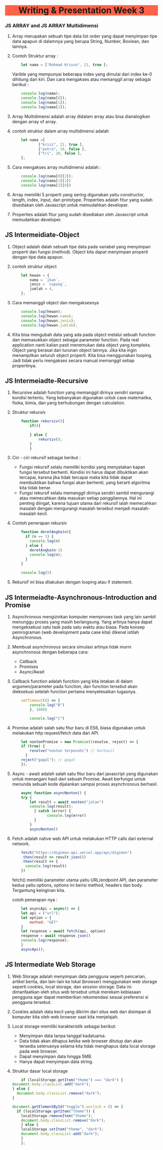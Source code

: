 # <center style="background-color:tomato;">**Writing & Presentation Week 3**

### **JS ARRAY and JS ARRAY Multidimensi**
1. Array merupakan sebuah tipe data list order yang dapat menyimpan tipe data apapun di dalamnya yang berupa String, Number, Boolean, dan lainnya.
2. Contoh Struktur array :
    ```javascript
        let nama = ["Rohmad Krisna", 21, true ];
    ```

    Varible yang mempunyai beberapa index yang dimulai dari index ke-0 dihitung dari kiri. Dan cara mengakses atau memanggil array sebagai berikut :
    ```javascript
        console.log(nama);
        console.log(nama[0]);
        console.log(nama[1]);
        console.log(nama[2]);
    ```

3. Array Multidimensi adalah array didalam array atau bisa dianalogikan dengan array of array.

4.  contoh struktur dalam array multidimensi adalah 
    ```javascript
        let nama =[
                ["krizz", 21, true ],
                ["putra", 10, false ],
                ["tri", 20, false ],
        ];
    ```

5. Cara mengakses array multidimensi adalah :
    ```javascript
        console.log(nama[0][2]);
        console.log(nama[1][1])
        console.log(nama[2][0])
    ```

6. Array memiliki 5 properti yang sering digunakan yaitu constructor, length, index, input, dan prototype. Properties adalah fitur yang sudah disediakan oleh Javascript untuk memudahkan developer.


7. Properties adalah fitur yang sudah disediakan oleh Javascript untuk memudahkan developer.

 
## JS Intermeidiate-Object
1. Object adalah dalah sebuah tipe data pada variabel yang menyimpan properti dan fungsi (method). Object kita dapat menyimpan properti dengan tipe data apapun.


2. contoh struktur object 
    ```javascript
        let hewan = {
            nama = `ikan`,
            jenis = `cupang`,
            jumlah = 4,
        };
    ```
3. Cara memanggil object dan mengaksesnya 
    ```javascript
        console.log(hewan);
        console.log(hewan.nama);
        console.log(hewan.jenis);
        console.log(hewan.jumlah);
    ```
4. Kita bisa mengubah data yang ada pada object melalui sebuah function dan memasukkan object sebagai parameter function. Pada real application nanti kalian pasti menemukan data object yang kompleks. Object yang berasal dari turunan object lainnya. Jika kita ingin menampilkan seluruh object properti. Kita bisa menggunakan looping. Jadi tidak perlu mengakses secara manual memanggil setiap propertinya.



## JS Intermeiadte-Recursive
1. Recursive adalah function yang memanggil dirinya sendiri sampai kondisi tertentu. Yang kebanyakan digunakan untuk case matematika, fisika, kimia, dan yang berhubungan dengan calculation.

2. Struktur rekursiv
    ```javascript
        function rekursiv(){
            if(){
            
            } else {
                rekursiv();
            }
            }
      ```

3. Ciri - ciri rekursif sebagai berikut : <br>
    * Fungsi rekursif selalu memiliki kondisi yang menyatakan kapan fungsi tersebut berhenti. Kondisi ini harus dapat dibuktikan akan tercapai, karena jika tidak tercapai maka kita tidak dapat membuktikan bahwa fungsi akan berhenti, yang berarti algoritma kita tidak benar.
    * Fungsi rekursif selalu memanggil dirinya sendiri sambil mengurangi atau memecahkan data masukan setiap panggilannya. Hal ini penting diingat, karena tujuan utama dari rekursif ialah memecahkan masalah dengan mengurangi masalah tersebut menjadi masalah-masalah kecil.

4. Contoh penerapan rekursiv
    ```javascript
        function deretAngka(n){
          if (n == 1) {
            console.log(n)
          } else {
            deretAngka(n-1)
            console.log(n);
          }
        }
        
        console.log(5)    
    ```

5. Rekursif ini bisa dilakukan dengan looping atau if statement.


## JS Intermeiadte-Asynchronous-Introduction and Promise

1. Asynchronous mengizinkan komputer memproses task yang lain sambil menunggu proses yang masih berlangsung. Yang artinya hanya dapat mengeksekusi satu task pada satu waktu atau biasa. Pada konsep pemrograman (web development pada case kita) dikenal istilah Asynchronous.

2. Membuat asynchronous secara simulasi artinya tidak murni asynchronous dengan beberapa cara: <br>
    * Callback
    * Promises
    * Async/Await

3. Callback function adalah function yang kita letakan di dalam argumen/parameter pada function, dan function tersebut akan dieksekusi setelah function pertama menyelesaikan tugasnya. 
    ```javascript
        setTimeout(() => {
            console.log("B")
            }, 1000)

            console.log("C")
    ```
4. Promise adalah salah satu fitur baru di ES6, biasa digunakan untuk melakukan http request/fetch data dari API. 
    ```javascript
        let nontonPromise = new Promise((resolve, reject) => {
        if (true) {
            resolve("nonton terpenuhi") // berhasil
          } 
        reject("gagal"); // gagal
        });
    ```
     

1. Async - await adalah salah satu fitur baru dari javascript yang digunakan untuk menangani hasil dari sebuah Promise. Await berfungsi untuk menunda sebuah kode dijalankan sampai proses asynchronous berhasil.
    ```javascript
        async function asyncNonton() {
        try {
            let result = await nonton("jalan")
            console.log(result);
              } catch (error) {
                    console.log(error)
              }
            }
            asyncNonton()
    ```
    
6. Fetch adalah native web API untuk melakukan HTTP calls dari external network.
    ```javascript
        fetch("https://digimon-api.vercel.app/api/digimon")
        .then(result => result.json())
        .then(result => {
          console.log(result)
        })
    ```
    fetch() memiliki parameter utama yaitu URL/endpoint API, dan parameter kedua yaitu options, options ini berisi method, headers dan body. Tergantung keinginan kita.

    cotoh penerapan nya :<br>
    ```javascript
        let asyncApi = async() => {
        let api = ("url");
        let option = {
            method: "GET"
        }
        let response = await fetch(api, option)
        response = await response.json()
        console.log(response);
        }
        asyncApi();
    ```

## JS Intermediate Web Storage
1. Web Storage adalah menyimpan data pengguna seperti pencarian, artikel berita, dan lain-lain ke lokal (browser) menggunakan web storage seperti cookies, local storage, dan session storage. Data ini dimanfaatkan oleh situs web tersebut untuk merekam kebiasaan pengguna agar dapat memberikan rekomendasi sesuai preferensi si pengguna tersebut.


2. Cookies adalah data kecil yang dikirim dari situs web dan disimpan di komputer kita oleh web browser saat kita menjelajah.

3. Local storage memiliki karakteristik sebagai berikut: <br>
    * Menyimpan data tanpa tanggal kadaluarsa.
    * Data tidak akan dihapus ketika web browser ditutup dan akan tersedia seterusnya selama kita tidak menghapus data local storage pada web browser.
    * Dapat menyimpan data hingga 5MB.
    * Hanya dapat menyimpan data string.

4. Struktur dasar local storage 
    ```javascript
        if (localStorage.getItem("theme") === "dark") { 
    document.body.classList.add("dark");
    } else {
      document.body.classList.remove("dark");
    }

    document.getElementById("toggle").onclick = () => {
      if (localStorage.getItem("theme")) {
        localStorage.removeItem("theme");
        document.body.classList.remove("dark");
        } else {
        localStorage.setItem("theme", "dark");
        document.body.classList.add("dark");
        }
        };
    ```
 
#